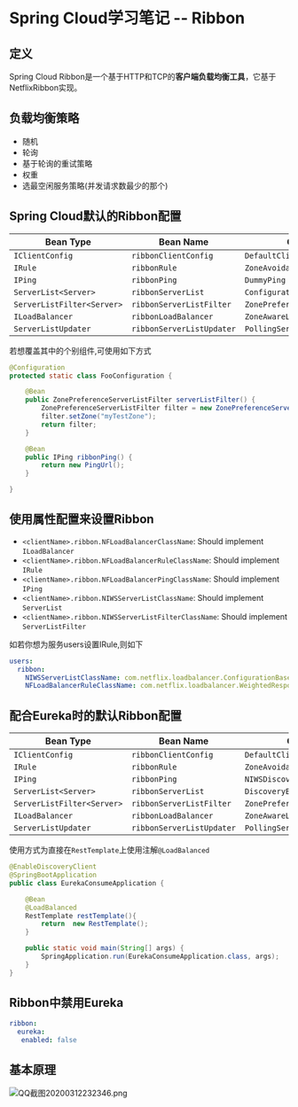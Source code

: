 # Spring Cloud学习笔记 -- Ribbon

## 定义

Spring Cloud Ribbon是一个基于HTTP和TCP的**客户端负载均衡工具**，它基于NetflixRibbon实现。

## 负载均衡策略

+ 随机
+ 轮询
+ 基于轮询的重试策略
+ 权重
+ 选最空闲服务策略(并发请求数最少的那个)

## Spring Cloud默认的Ribbon配置

| Bean Type                  | Bean Name                 | Class Name                       |
| -------------------------- | ------------------------- | -------------------------------- |
| `IClientConfig`            | `ribbonClientConfig`      | `DefaultClientConfigImpl`        |
| `IRule`                    | `ribbonRule`              | `ZoneAvoidanceRule`              |
| `IPing`                    | `ribbonPing`              | `DummyPing`                      |
| `ServerList<Server>`       | `ribbonServerList`        | `ConfigurationBasedServerList`   |
| `ServerListFilter<Server>` | `ribbonServerListFilter`  | `ZonePreferenceServerListFilter` |
| `ILoadBalancer`            | `ribbonLoadBalancer`      | `ZoneAwareLoadBalancer`          |
| `ServerListUpdater`        | `ribbonServerListUpdater` | `PollingServerListUpdater`       |

若想覆盖其中的个别组件,可使用如下方式

```java
@Configuration
protected static class FooConfiguration {

	@Bean
	public ZonePreferenceServerListFilter serverListFilter() {
		ZonePreferenceServerListFilter filter = new ZonePreferenceServerListFilter();
		filter.setZone("myTestZone");
		return filter;
	}

	@Bean
	public IPing ribbonPing() {
		return new PingUrl();
	}

}
```

## 使用属性配置来设置Ribbon

- `<clientName>.ribbon.NFLoadBalancerClassName`: Should implement `ILoadBalancer`
- `<clientName>.ribbon.NFLoadBalancerRuleClassName`: Should implement `IRule`
- `<clientName>.ribbon.NFLoadBalancerPingClassName`: Should implement `IPing`
- `<clientName>.ribbon.NIWSServerListClassName`: Should implement `ServerList`
- `<clientName>.ribbon.NIWSServerListFilterClassName`: Should implement `ServerListFilter`

如若你想为服务users设置IRule,则如下

```yml
users:
  ribbon:
    NIWSServerListClassName: com.netflix.loadbalancer.ConfigurationBasedServerList
    NFLoadBalancerRuleClassName: com.netflix.loadbalancer.WeightedResponseTimeRule
```

## 配合Eureka时的默认Ribbon配置

| Bean Type                  | Bean Name                 | Class Name                       |
| -------------------------- | ------------------------- | -------------------------------- |
| `IClientConfig`            | `ribbonClientConfig`      | `DefaultClientConfigImpl`        |
| `IRule`                    | `ribbonRule`              | `ZoneAvoidanceRule`              |
| `IPing`                    | `ribbonPing`              | `NIWSDiscoveryPing`              |
| `ServerList<Server>`       | `ribbonServerList`        | `DiscoveryEnabledNIWSServerList` |
| `ServerListFilter<Server>` | `ribbonServerListFilter`  | `ZonePreferenceServerListFilter` |
| `ILoadBalancer`            | `ribbonLoadBalancer`      | `ZoneAwareLoadBalancer`          |
| `ServerListUpdater`        | `ribbonServerListUpdater` | `PollingServerListUpdater`       |

使用方式为直接在`RestTemplate`上使用注解`@LoadBalanced`

```java
@EnableDiscoveryClient
@SpringBootApplication
public class EurekaConsumeApplication {

	@Bean
	@LoadBalanced
	RestTemplate restTemplate(){
		return  new RestTemplate();
	}

	public static void main(String[] args) {
		SpringApplication.run(EurekaConsumeApplication.class, args);
	}
}
```





## Ribbon中禁用Eureka

```yaml
ribbon:
  eureka:
   enabled: false
```



## 基本原理

![QQ截图20200312232346.png](http://ww1.sinaimg.cn/large/8bb38904gy1gcrk5apvu9j20ku080mxh.jpg)